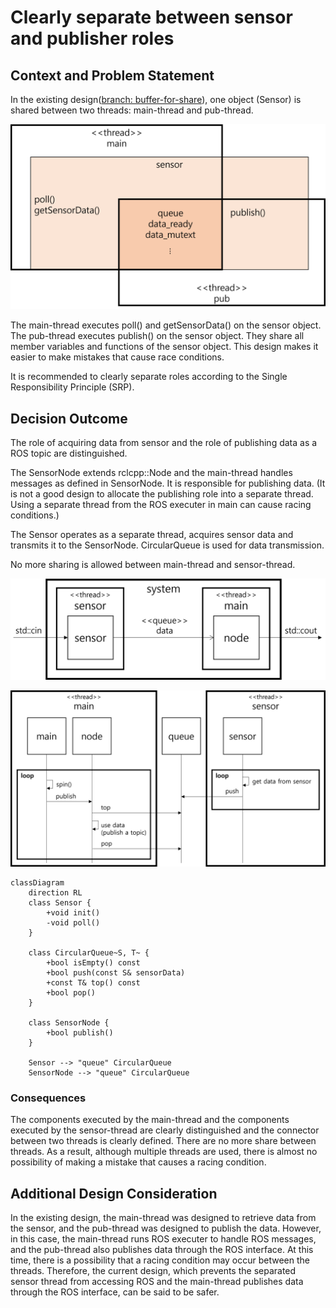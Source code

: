# Clearly separate between sensor and publisher roles

## Context and Problem Statement

In the existing design([branch: buffer-for-share](https://github.com/bosornd/sensor-node/tree/buffer-for-share)), one object (Sensor) is shared between two threads: main-thread and pub-thread.

![Deployment View](../img/deployment-old.png)

The main-thread executes poll() and getSensorData() on the sensor object. The pub-thread executes publish() on the sensor object. They share all member variables and functions of the sensor object. This design makes it easier to make mistakes that cause race conditions.

It is recommended to clearly separate roles according to the Single Responsibility Principle (SRP).

## Decision Outcome

The role of acquiring data from sensor and the role of publishing data as a ROS topic are distinguished.

The SensorNode extends rclcpp::Node and the main-thread handles messages as defined in SensorNode. It is responsible for publishing data. (It is not a good design to allocate the publishing role into a separate thread. Using a separate thread from the ROS executer in main can cause racing conditions.)

The Sensor operates as a separate thread, acquires sensor data and transmits it to the SensorNode. CircularQueue is used for data transmission.

No more sharing is allowed between main-thread and sensor-thread.

![Deployment View](../img/deployment.png)

![Sequence Diagram](../img/flow.png)

```mermaid
classDiagram
    direction RL
    class Sensor {
        +void init()
        -void poll()
    }

    class CircularQueue~S, T~ {
        +bool isEmpty() const
        +bool push(const S& sensorData)
        +const T& top() const
        +bool pop()
    }

    class SensorNode {
        +bool publish()
    }

    Sensor --> "queue" CircularQueue
    SensorNode --> "queue" CircularQueue
```

### Consequences

The components executed by the main-thread and the components executed by the sensor-thread are clearly distinguished and the connector between two threads is clearly defined. There are no more share between threads. As a result, although multiple threads are used, there is almost no possibility of making a mistake that causes a racing condition.

## Additional Design Consideration

In the existing design, the main-thread was designed to retrieve data from the sensor, and the pub-thread was designed to publish the data. However, in this case, the main-thread runs ROS executer to handle ROS messages, and the pub-thread also publishes data through the ROS interface. At this time, there is a possibility that a racing condition may occur between the threads. Therefore, the current design, which prevents the separated sensor thread from accessing ROS and the main-thread publishes data through the ROS interface, can be said to be safer.
